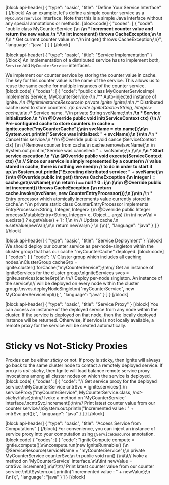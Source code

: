 <!--
  Licensed to the Apache Software Foundation (ASF) under one or more
  contributor license agreements.  See the NOTICE file distributed with
  this work for additional information regarding copyright ownership.
  The ASF licenses this file to You under the Apache License, Version 2.0
  (the "License"); you may not use this file except in compliance with
  the License.  You may obtain a copy of the License at

       http://www.apache.org/licenses/LICENSE-2.0

  Unless required by applicable law or agreed to in writing, software
  distributed under the License is distributed on an "AS IS" BASIS,
  WITHOUT WARRANTIES OR CONDITIONS OF ANY KIND, either express or implied.
  See the License for the specific language governing permissions and
  limitations under the License.
-->


[block:api-header]
{
  "type": "basic",
  "title": "Define Your Service Interface"
}
[/block]
As an example, let's define a simple counter service as a  `MyCounterService` interface. Note that this is a simple Java interface without any special annotations or methods.
[block:code]
{
  "codes": [
    {
      "code": "public class MyCounterService {\n    /**\n     * Increment counter value and return the new value.\n     */\n    int increment() throws CacheException;\n     \n    /**\n     * Get current counter value.\n     */\n    int get() throws CacheException;\n}",
      "language": "java"
    }
  ]
}
[/block]

[block:api-header]
{
  "type": "basic",
  "title": "Service Implementation"
}
[/block]
An implementation of a distributed service has to implement both, `Service` and `MyCounterService` interfaces. 

We implement our counter service by storing the counter value in cache. The key for this counter value is the name of the service. This allows us to reuse the same cache for multiple instances of the counter service.
[block:code]
{
  "codes": [
    {
      "code": "public class MyCounterServiceImpl implements Service, MyCounterService {\n  /** Auto-injected instance of Ignite. */\n  @IgniteInstanceResource\n  private Ignite ignite;\n\n  /** Distributed cache used to store counters. */\n  private IgniteCache<String, Integer> cache;\n\n  /** Service name. */\n  private String svcName;\n\n  /**\n   * Service initialization.\n   */\n  @Override public void init(ServiceContext ctx) {\n    // Pre-configured cache to store counters.\n    cache = ignite.cache(\"myCounterCache\");\n\n    svcName = ctx.name();\n\n    System.out.println(\"Service was initialized: \" + svcName);\n  }\n\n  /**\n   * Cancel this service.\n   */\n  @Override public void cancel(ServiceContext ctx) {\n    // Remove counter from cache.\n    cache.remove(svcName);\n    \n    System.out.println(\"Service was cancelled: \" + svcName);\n  }\n\n  /**\n   * Start service execution.\n   */\n  @Override public void execute(ServiceContext ctx) {\n    // Since our service is simply represented by a counter\n    // value stored in cache, there is nothing we need\n    // to do in order to start it up.\n    System.out.println(\"Executing distributed service: \" + svcName);\n  }\n\n  @Override public int get() throws CacheException {\n    Integer i = cache.get(svcName);\n\n    return i == null ? 0 : i;\n  }\n\n  @Override public int increment() throws CacheException {\n    return cache.invoke(svcName, new CounterEntryProcessor());\n  }\n\n  /**\n   * Entry processor which atomically increments value currently stored in cache.\n   */\n  private static class CounterEntryProcessor implements EntryProcessor<String, Integer, Integer> {\n    @Override public Integer process(MutableEntry<String, Integer> e, Object... args) {\n      int newVal = e.exists() ? e.getValue() + 1 : 1;\n      \n      // Update cache.\n      e.setValue(newVal);\n\n      return newVal;\n    }      \n  }\n}",
      "language": "java"
    }
  ]
}
[/block]

[block:api-header]
{
  "type": "basic",
  "title": "Service Deployment"
}
[/block]
We should deploy our counter service as per-node-singleton within the cluster group that has our cache "myCounterCache" deployed.
[block:code]
{
  "codes": [
    {
      "code": "// Cluster group which includes all caching nodes.\nClusterGroup cacheGrp = ignite.cluster().forCache(\"myCounterService\");\n\n// Get an instance of IgniteServices for the cluster group.\nIgniteServices svcs = ignite.services(cacheGrp);\n \n// Deploy per-node singleton. An instance of the service\n// will be deployed on every node within the cluster group.\nsvcs.deployNodeSingleton(\"myCounterService\", new MyCounterServiceImpl());",
      "language": "java"
    }
  ]
}
[/block]

[block:api-header]
{
  "type": "basic",
  "title": "Service Proxy"
}
[/block]
You can access an instance of the deployed service from any node within the cluster. If the service is deployed on that node, then the locally deployed instance will be returned. Otherwise, if service is not locally available, a remote proxy for the service will be created automatically.

# Sticky vs Not-Sticky Proxies
Proxies can be either *sticky* or not. If proxy is sticky, then Ignite will always go back to the same cluster node to contact a remotely deployed service. If proxy is *not-sticky*, then Ignite will load balance remote service proxy invocations among all cluster nodes on which the service is deployed.
[block:code]
{
  "codes": [
    {
      "code": "// Get service proxy for the deployed service.\nMyCounterService cntrSvc = ignite.services().\n  serviceProxy(\"myCounterService\", MyCounterService.class, /*not-sticky*/false);\n\n// Ivoke a method on 'MyCounterService' interface.\ncntrSvc.increment();\n\n// Print latest counter value from our counter service.\nSystem.out.println(\"Incremented value : \" + cntrSvc.get());",
      "language": "java"
    }
  ]
}
[/block]

[block:api-header]
{
  "type": "basic",
  "title": "Access Service from Computations"
}
[/block]
For convenience, you can inject an instance of service proxy into your computation using `@ServiceResource` annotation.
[block:code]
{
  "codes": [
    {
      "code": "IgniteCompute compute = igntie.compute();\n\ncompute.run(new IgniteRunnable() {\n  @ServiceResource(serviceName = \"myCounterService\");\n  private MyCounterService counterSvc;\n  \n  public void run() {\n\t\t// Ivoke a method on 'MyCounterService' interface.\n\t\tint newValue = cntrSvc.increment();\n\n\t\t// Print latest counter value from our counter service.\n\t\tSystem.out.println(\"Incremented value : \" + newValue);\n  }\n});",
      "language": "java"
    }
  ]
}
[/block]